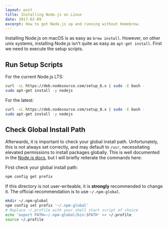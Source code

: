 ```yaml
---
layout: post
title: Installing Node.js on Linux
date: 2017-02-09
excerpt: How to get Node.js up and running without Homebrew.
---
```


Installing Node.js on macOS is as easy as `brew install`. However, on other unix systems, installing Node.js isn't quite as easy as `apt-get install`. First we need to execute the setup scripts.

## Run Setup Scripts

For the current Node.js LTS:
```bash
curl -sL https://deb.nodesource.com/setup_6.x | sudo -E bash -
sudo apt-get install -y nodejs
```

For the latest:
```bash
curl -sL https://deb.nodesource.com/setup_8.x | sudo -E bash -
sudo apt-get install -y nodejs
```

## Check Global Install Path

Afterwards, it is important to check your global install path. Unfortunately, this is not always set correctly, and may default to `/usr`, necessitating elevated permissions to install packages globally. This is well documented in the [Node.js docs](https://docs.npmjs.com/getting-started/fixing-npm-permissions), but I will briefly reiterate the commands here:

First check your global install path:
```bash
npm config get prefix
```

If this directory is not user-writeable, it is **strongly** recommended to change it. The official recommendation is to use `~/.npm-global`.
```bash
mkdir ~/.npm-global
npm config set prefix '~/.npm-global'
# Replace ~/.profile with your shell start script of choice
echo 'export PATH=~/.npm-global/bin:$PATH' >> ~/.profile
source ~/.profile
```
